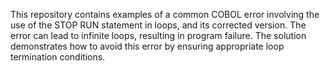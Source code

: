 This repository contains examples of a common COBOL error involving the use of the STOP RUN statement in loops, and its corrected version. The error can lead to infinite loops, resulting in program failure. The solution demonstrates how to avoid this error by ensuring appropriate loop termination conditions.